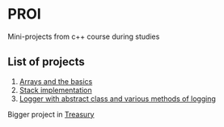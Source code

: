 # PROI
Mini-projects from c++ course during studies
## List of projects
1. [Arrays and the basics](https://github.com/szaryvip/PROI/tree/master/lab2)
2. [Stack implementation](https://github.com/szaryvip/PROI/tree/master/lab3)
3. [Logger with abstract class and various methods of logging](https://github.com/szaryvip/PROI/tree/master/lab4)

Bigger project in [Treasury](https://github.com/szaryvip/Treasury)
